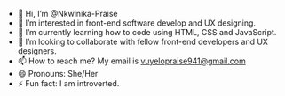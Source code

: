 - 👋 Hi, I’m @Nkwinika-Praise
- 👀 I’m interested in front-end software develop and UX designing.
- 🌱 I’m currently learning how to code using HTML, CSS and JavaScript.
- 💞️ I’m looking to collaborate with fellow front-end developers and UX designers.
- 📫 How to reach me? My email is vuyelopraise941@gmail.com
- 😄 Pronouns: She/Her
- ⚡ Fun fact: I am introverted.

<!---
Nkwinika-Praise/Nkwinika-Praise is a ✨ special ✨ repository because its `README.md` (this file) appears on your GitHub profile.
You can click the Preview link to take a look at your changes.
--->
